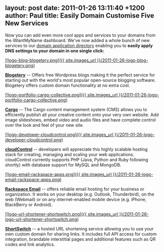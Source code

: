 layout: post
date: 2011-01-26 13:11:40 +1200
author: Paul
title: Easily Domain Customise Five New Services
----

Now you can add even more cool apps and services to your domains from the iWantMyName dashboard. We've now added a whole bunch of new services to our [domain application directory](https://iwantmyname.co.nz/services) enabling you to **easily apply DNS settings to your domain in one single click:**

[![logo-blog-blogetery.png]({{ site.images_url }}/2011-01-26-logo-blog-blogetery.png)](https://iwantmyname.co.nz/services/blog-hosting/free-custom-domain-wordpress)

**[Blogetery](https://iwantmyname.co.nz/services/blog-hosting/free-custom-domain-wordpress)** -- Offers free Wordpress blogs making it the perfect service for starting out with the world's most popular open-source blogging software. Blogetery offers custom domain functionality at no extra cost.

[![logo-portfolio-cargo-collective.png]({{ site.images_url }}/2011-01-26-logo-portfolio-cargo-collective.png)](https://iwantmyname.co.nz/services/portfolio-hosting/cargo-custom-domain)

**[Cargo](https://iwantmyname.co.nz/services/portfolio-hosting/cargo-custom-domain)** -- The Cargo content management system (CMS) allows you to efficiently publish all your creative content onto your very own website. Add image slideshows, embed video and audio files and have complete control over the look and feel of your new site.

[![logo-developer-cloudcontrol.png]({{ site.images_url }}/2011-01-26-logo-developer-cloudcontrol.png)](https://iwantmyname.co.nz/services/developer/cloudcontrol-register-custom-domain)

**[cloudControl](https://iwantmyname.co.nz/services/developer/cloudcontrol-register-custom-domain)** -- developers will appreciate this highly scalable hosting stack for creating, managing and scaling your web applications. cloudControl currently supports PHP (Java, Python and Ruby following shortly) with database support for MySQL and MongoDB.

[![logo-email-rackspace-apps.png]({{ site.images_url }}/2011-01-26-logo-email-rackspace-apps.png)](https://iwantmyname.co.nz/services/email-hosting/rackspace-apps)

**[Rackspace Email](https://iwantmyname.co.nz/services/email-hosting/rackspace-apps)** -- offers reliable email hosting for your business or organization. It works on your desktop (e.g. Outlook, Thunderbird), on the web (Webmail) or on any internet-enabled mobile device (e.g. iPhone, BlackBerry or Android).

[![logo-url-shortener-shortswitch.png]({{ site.images_url }}/2011-01-26-logo-url-shortener-shortswitch.png)](https://iwantmyname.co.nz/services/url-shortener/shortswitch-whitelabel-custom-domain)

**[ShortSwitch](https://iwantmyname.co.nz/services/url-shortener/shortswitch-whitelabel-custom-domain)** -- a hosted URL shortening service allowing you to use your own custom domain for sharing links. It includes full API access for custom integration, brandable interstitial pages and additional features such as QR codes and link analytics.
